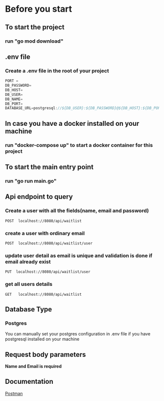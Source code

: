 
# Before you start

## To start the project

### run "go mod download"

## .env file

### Create a .env file in the root of your project

```jsx
PORT =
DB_PASSWORD=
DB_HOST=
DB_USER=
DB_NAME=
DB_PORT=
DATABASE_URL=postgresql://${DB_USER}:${DB_PASSWORD}@${DB_HOST}:${DB_PORT}/${DB_NAME}
```

## In case you have a docker installed on your machine

### run "docker-compose up" to start a docker container for this project

## To start the main entry point

### run "go run main.go"

## Api endpoint to query

### Create a user with all the fields(name, email and password)

``POST  localhost://8080/api/waitlist``

### create a user with ordinary email

``POST  localhost://8080/api/waitlist/user``

### update user detail as email is unique and validation is done if email already exist

``PUT  localhost://8080/api/waitlist/user``

### get all users details

``GET   localhost://8080/api/waitlist``

## Database Type

### Postgres

You can manually set your postgres configuration in .env file if you have postgresql installed on your machine

## Request body parameters

**Name and Email is required**

## Documentation
[Postman](https://documenter.getpostman.com/view/17644263/2s9YJez2Lh)
